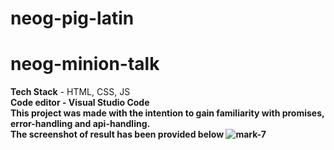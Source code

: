 # neog-pig-latin
# neog-minion-talk
<b>Tech Stack</b> - HTML, CSS, JS<br/>
<b>Code editor<b> - Visual Studio Code<br/>
This project was made with the intention to gain familiarity with promises, error-handling and api-handling.<br/>
The screenshot of result has been provided below
![mark-7](https://user-images.githubusercontent.com/83093829/210750469-34991719-0c97-4d9b-9038-b7665901964f.png)
